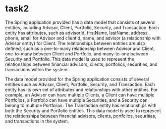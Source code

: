 # task2

The Spring application provided has a data model that consists of several entities, including Advisor, Client, Portfolio, Security, and Transaction. Each entity has attributes, such as advisorId, firstName, lastName, address, phone, email for Advisor and clientId, name, and advisor (a relationship with Advisor entity) for Client. The relationships between entities are also defined, such as a one-to-many relationship between Advisor and Client, one-to-many between Client and Portfolio, and many-to-one between Security and Portfolio. This data model is used to represent the relationships between financial advisors, clients, portfolios, securities, and transactions within the system.



The data model provided for the Spring application consists of several entities such as Advisor, Client, Portfolio, Security, and Transaction. Each entity has its own set of attributes and relationships with other entities. For example, an Advisor can have multiple Clients, a Client can have multiple Portfolios, a Portfolio can have multiple Securities, and a Security can belong to multiple Portfolios. The Transaction entity has relationships with both the Security and Portfolio entities. This data model is used to represent the relationships between financial advisors, clients, portfolios, securities, and transactions in the system.
